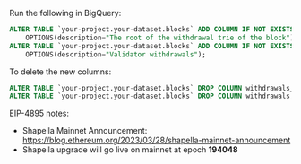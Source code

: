Run the following in BigQuery:

```sql
ALTER TABLE `your-project.your-dataset.blocks` ADD COLUMN IF NOT EXISTS withdrawals_root STRING
    OPTIONS(description="The root of the withdrawal trie of the block");
ALTER TABLE `your-project.your-dataset.blocks` ADD COLUMN IF NOT EXISTS withdrawals ARRAY<STRUCT<index INT64, validator_index INT64, address STRING, amount STRING>>
    OPTIONS(description="Validator withdrawals");
```

To delete the new columns:

```sql
ALTER TABLE `your-project.your-dataset.blocks` DROP COLUMN withdrawals_root;
ALTER TABLE `your-project.your-dataset.blocks` DROP COLUMN withdrawals;
```

EIP-4895 notes:

- Shapella Mainnet Announcement: https://blog.ethereum.org/2023/03/28/shapella-mainnet-announcement
- Shapella upgrade will go live on mainnet at epoch **194048**

